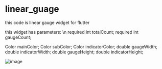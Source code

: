 # linear_guage

this code is linear gauge widget for flutter 

this widget has parameters: \n
  required int totalCount;
  required int gaugeCount;
  
  Color mainColor;
  Color subColor;
  Color indicatorColor;
  double gaugeWidth;
  double indicatorWidth;
  double gaugeHeight;
  double indicatorHeight;
  
  
  ![image](https://user-images.githubusercontent.com/44189189/231056088-91e0e0cc-b1cc-4b9a-a543-d0d89fae6fc6.png)

